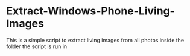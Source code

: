 # Extract-Windows-Phone-Living-Images
This is a simple script to extract living images from all photos inside the folder the script is run in
